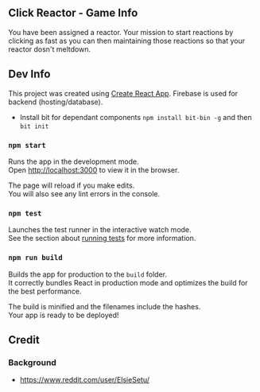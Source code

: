 ## Click Reactor - Game Info
You have been assigned a reactor. Your mission to start reactions by clicking as fast as you can then maintaining those reactions so that your reactor dosn't meltdown.

## Dev Info
This project was created using [Create React App](https://github.com/facebook/create-react-app). 
Firebase is used for backend (hosting/database).
- Install bit for dependant components `npm install bit-bin -g` and then `bit init`

### `npm start`

Runs the app in the development mode.<br>
Open [http://localhost:3000](http://localhost:3000) to view it in the browser.

The page will reload if you make edits.<br>
You will also see any lint errors in the console.

### `npm test`

Launches the test runner in the interactive watch mode.<br>
See the section about [running tests](https://facebook.github.io/create-react-app/docs/running-tests) for more information.

### `npm run build`

Builds the app for production to the `build` folder.<br>
It correctly bundles React in production mode and optimizes the build for the best performance.

The build is minified and the filenames include the hashes.<br>
Your app is ready to be deployed!

## Credit
### Background
- https://www.reddit.com/user/ElsieSetu/